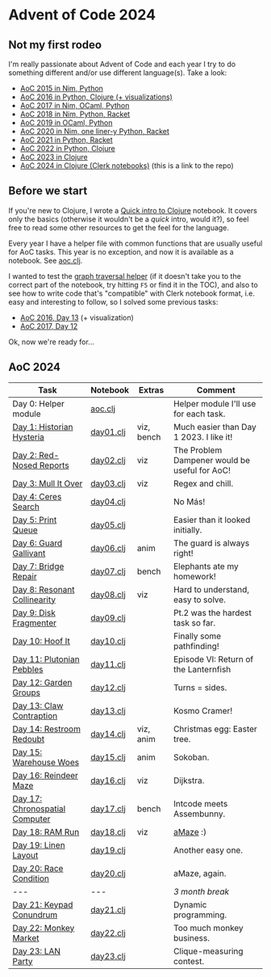 # Advent of Code 2024


## Not my first rodeo

I'm really passionate about Advent of Code and each year I try to do something different
and/or use different language(s).
Take a look:

* [AoC 2015 in Nim, Python](https://github.com/narimiran/advent_of_code_2015)
* [AoC 2016 in Python, Clojure (+ visualizations)](https://github.com/narimiran/advent_of_code_2016)
* [AoC 2017 in Nim, OCaml, Python](https://github.com/narimiran/AdventOfCode2017)
* [AoC 2018 in Nim, Python, Racket](https://github.com/narimiran/AdventOfCode2018)
* [AoC 2019 in OCaml, Python](https://github.com/narimiran/AdventOfCode2019)
* [AoC 2020 in Nim, one liner-y Python, Racket](https://github.com/narimiran/AdventOfCode2020)
* [AoC 2021 in Python, Racket](https://github.com/narimiran/AdventOfCode2021)
* [AoC 2022 in Python, Clojure](https://github.com/narimiran/AdventOfCode2022)
* [AoC 2023 in Clojure](https://github.com/narimiran/AdventOfCode2023)
* [AoC 2024 in Clojure (Clerk notebooks)](https://github.com/narimiran/aoc2024) (this is a link to the repo)




## Before we start

If you're new to Clojure, I wrote a
[Quick intro to Clojure](./clojure/clojure_intro) notebook.
It covers only the basics (otherwise it wouldn't be a _quick_ intro, would it?),
so feel free to read some other resources to get the feel for the language.

Every year I have a helper file with common functions that are
usually useful for AoC tasks.
This year is no exception, and now it is available as a notebook.
See [aoc.clj](./clojure/aoc).

I wanted to test the [graph traversal helper](./clojure/aoc#graph-traversal)
(if it doesn't take you to the correct part of the notebook, try hitting `F5`
or find it in the TOC),
and also to see how to write code that's "compatible" with Clerk
notebook format, i.e. easy and interesting to follow, so I solved some
previous tasks:
- [AoC 2016, Day 13](clojure/aoc2016_day13) (+ visualization)
- [AoC 2017, Day 12](clojure/aoc2017_day12)


Ok, now we're ready for...





## AoC 2024

Task                                                                    | Notebook                    | Extras      | Comment
---                                                                     | ---                         | ---         | ---
Day 0: Helper module                                                    | [aoc.clj](clojure/aoc)      |             | Helper module I'll use for each task.
[Day 1: Historian Hysteria](https://adventofcode.com/2024/day/1)        | [day01.clj](clojure/day01)  | viz, bench  | Much easier than Day 1 2023. I like it!
[Day 2: Red-Nosed Reports](https://adventofcode.com/2024/day/2)         | [day02.clj](clojure/day02)  | viz         | The Problem Dampener would be useful for AoC!
[Day 3: Mull It Over](https://adventofcode.com/2024/day/3)              | [day03.clj](clojure/day03)  | viz         | Regex and chill.
[Day 4: Ceres Search](https://adventofcode.com/2024/day/4)              | [day04.clj](clojure/day04)  |             | No Más!
[Day 5: Print Queue](https://adventofcode.com/2024/day/5)               | [day05.clj](clojure/day05)  |             | Easier than it looked initially.
[Day 6: Guard Gallivant](https://adventofcode.com/2024/day/6)           | [day06.clj](clojure/day06)  | anim        | The guard is always right!
[Day 7: Bridge Repair](https://adventofcode.com/2024/day/7)             | [day07.clj](clojure/day07)  | bench       | Elephants ate my homework!
[Day 8: Resonant Collinearity](https://adventofcode.com/2024/day/8)     | [day08.clj](clojure/day08)  | viz         | Hard to understand, easy to solve.
[Day 9: Disk Fragmenter](https://adventofcode.com/2024/day/9)           | [day09.clj](clojure/day09)  |             | Pt.2 was the hardest task so far.
[Day 10: Hoof It](https://adventofcode.com/2024/day/10)                 | [day10.clj](clojure/day10)  |             | Finally some pathfinding!
[Day 11: Plutonian Pebbles](https://adventofcode.com/2024/day/11)       | [day11.clj](clojure/day11)  |             | Episode VI: Return of the Lanternfish
[Day 12: Garden Groups](https://adventofcode.com/2024/day/12)           | [day12.clj](clojure/day12)  |             | Turns = sides.
[Day 13: Claw Contraption](https://adventofcode.com/2024/day/13)        | [day13.clj](clojure/day13)  |             | Kosmo Cramer!
[Day 14: Restroom Redoubt](https://adventofcode.com/2024/day/14)        | [day14.clj](clojure/day14)  | viz, anim   | Christmas egg: Easter tree.
[Day 15: Warehouse Woes](https://adventofcode.com/2024/day/15)          | [day15.clj](clojure/day15)  | anim        | Sokoban.
[Day 16: Reindeer Maze](https://adventofcode.com/2024/day/16)           | [day16.clj](clojure/day16)  | viz         | Dijkstra.
[Day 17: Chronospatial Computer](https://adventofcode.com/2024/day/17)  | [day17.clj](clojure/day17)  | bench       | Intcode meets Assembunny.
[Day 18: RAM Run](https://adventofcode.com/2024/day/18)                 | [day18.clj](clojure/day18)  | viz         | [aMaze](https://narimiran.github.io/amaze/) :)
[Day 19: Linen Layout](https://adventofcode.com/2024/day/19)            | [day19.clj](clojure/day19)  |             | Another easy one.
[Day 20: Race Condition](https://adventofcode.com/2024/day/20)          | [day20.clj](clojure/day20)  |             | aMaze, again.
---                                                                     | ---                         |             | _3 month break_
[Day 21: Keypad Conundrum](https://adventofcode.com/2024/day/21)        | [day21.clj](clojure/day21)  |             | Dynamic programming.
[Day 22: Monkey Market](https://adventofcode.com/2024/day/22)           | [day22.clj](clojure/day22)  |             | Too much monkey business.
[Day 23: LAN Party](https://adventofcode.com/2024/day/23)               | [day23.clj](clojure/day23)  |             | Clique-measuring contest.

